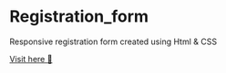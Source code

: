 # Registration_form
Responsive registration form created using Html &amp; CSS

<a href="https://angan358.github.io/Registration_form/" target="_blank">Visit here 💨</a>
